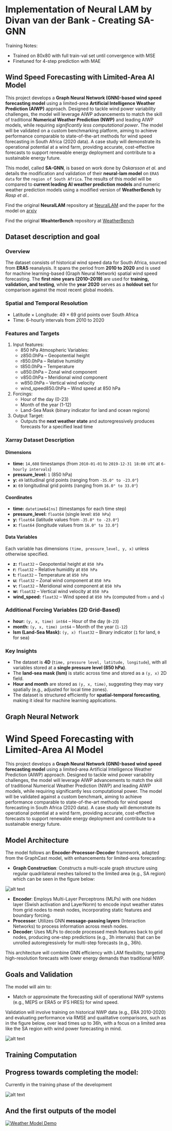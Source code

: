 # Implementation of Neural LAM by Divan van der Bank - Creating SA-GNN

Training Notes:

- Trained on 80x80 with full train-val set until convergence with MSE
- Finetuned for 4-step prediction with MAE

## Wind Speed Forecasting with Limited-Area AI Model

This project develops a **Graph Neural Network (GNN)-based wind speed forecasting model** using a limited-area **Artificial Intelligence Weather Prediction (AIWP)** approach. Designed to tackle wind power variability challenges, the model will leverage AIWP advancements to match the skill of traditional **Numerical Weather Prediction (NWP)** and leading AIWP models, while requiring *significantly less computational power*. The model will be validated on a custom benchmarking platform, aiming to achieve performance comparable to state-of-the-art methods for wind speed forecasting in South Africa (2020 data). A case study will demonstrate its operational potential at a wind farm, providing accurate, cost-effective forecasts to support renewable energy deployment and contribute to a sustainable energy future.

This model, called **SA-GNN**, is based on work done by *Oskarsson et al.* and details the modification and validation of their **neural-lam model** on `ERA5 data` for the `region of South Africa`. The results of this model will be compared to **current leading AI weather prediction models** and numeric weather prediction models using a modified version of **WeatherBench** by *Rasp et al.*.

Find the original **NeuralLAM** repository at [NeuralLAM](https://github.com/mllam/neural-lam/tree/main) and the paper for the model on [arxiv](https://arxiv.org/abs/2309.17370)

Find the original **WeahterBench** repository at [WeatherBench](https://github.com/google-research/weatherbench2)

## Dataset description and goal

### Overview
The dataset consists of historical wind speed data for South Africa, sourced from **ERA5** reanalysis. It spans the period from **2010 to 2020** and is used for machine learning-based (Graph Neural Network) spatial wind speed forecasting. The **first nine years (2010–2019)** are used for **training, validation, and testing**, while the **year 2020** serves as a **holdout set** for comparison against the most recent global models.

### Spatial and Temporal Resolution
- Latitude × Longitude: 49 × 69 grid points over South Africa
- Time: 6-hourly intervals from 2010 to 2020

### Features and Targets
1. Input features:
    - 850 hPa Atmospheric Variables:
    - z850.0hPa – Geopotential height
    - r850.0hPa – Relative humidity
    - t850.0hPa – Temperature
    - u850.0hPa – Zonal wind component
    - v850.0hPa – Meridional wind component
    - w850.0hPa – Vertical wind velocity
    - wind_speed850.0hPa – Wind speed at 850 hPa
2. Forcings:
    - Hour of the day (0-23)
    - Month of the year (1-12)
    - Land-Sea Mask (binary indicator for land and ocean regions)
3. Output Target:
    - Outputs the **next weather state** and autoregressively produces forecasts for a specified lead time

### **Xarray Dataset Description**  

#### **Dimensions**  
- **time:** `14,608` timestamps (from `2010-01-01` to `2019-12-31 18:00 UTC` at `6-hourly intervals`)  
- **pressure_level:** `1` (850 hPa)  
- **y:** `49` latitudinal grid points (ranging from `-35.0° to -23.0°`)  
- **x:** `69` longitudinal grid points (ranging from `16.0° to 33.0°`)  

#### **Coordinates**  
- **time:** `datetime64[ns]` (timestamps for each time step)  
- **pressure_level:** `float64` (single level: `850 hPa`)  
- **y:** `float64` (latitude values from `-35.0° to -23.0°`)  
- **x:** `float64` (longitude values from `16.0° to 33.0°`)  

#### **Data Variables**  
Each variable has dimensions `(time, pressure_level, y, x)` unless otherwise specified.  

- **z:** `float32` – Geopotential height at `850 hPa`  
- **r:** `float32` – Relative humidity at `850 hPa`  
- **t:** `float32` – Temperature at `850 hPa`  
- **u:** `float32` – Zonal wind component at `850 hPa`  
- **v:** `float32` – Meridional wind component at `850 hPa`  
- **w:** `float32` – Vertical wind velocity at `850 hPa`  
- **wind_speed:** `float32` – Wind speed at `850 hPa` (computed from `u` and `v`)  

### **Additional Forcing Variables (2D Grid-Based)**
- **hour:** `(y, x, time) int64` – Hour of the day (`0-23`)  
- **month:** `(y, x, time) int64` – Month of the year (`1-12`)  
- **lsm (Land-Sea Mask):** `(y, x) float32` – Binary indicator (`1` for land, `0` for sea)  

### **Key Insights**
- The dataset is **4D** (`time, pressure level, latitude, longitude`), with all variables stored at a **single pressure level (850 hPa)**.  
- The **land-sea mask (lsm)** is static across time and stored as a `(y, x)` 2D field.  
- **Hour and month** are stored as `(y, x, time)`, suggesting they may vary spatially (e.g., adjusted for local time zones).  
- The dataset is structured efficiently for **spatial-temporal forecasting**, making it ideal for machine learning applications.  

## Graph Neural Network

# Wind Speed Forecasting with Limited-Area AI Model

This project develops a **Graph Neural Network (GNN)-based wind speed forecasting model** using a limited-area Artificial Intelligence Weather Prediction (AIWP) approach. Designed to tackle wind power variability challenges, the model will leverage AIWP advancements to match the skill of traditional Numerical Weather Prediction (NWP) and leading AIWP models, while requiring significantly less computational power. The model will be validated against a custom benchmark, aiming to achieve performance comparable to state-of-the-art methods for wind speed forecasting in South Africa (2020 data). A case study will demonstrate its operational potential at a wind farm, providing accurate, cost-effective forecasts to support renewable energy deployment and contribute to a sustainable energy future.

## Model Architecture

The model follows an **Encoder-Processor-Decoder** framework, adapted from the GraphCast model, with enhancements for limited-area forecasting:

- **Graph Construction**: Constructs a multi-scale graph structure using regular quadrilateral meshes tailored to the limited area (e.g., SA region) which can be seen in the figure below:

![alt text](images/multiscale_graph.png)

- **Encoder**: Employs Multi-Layer Perceptrons (MLPs) with one hidden layer (Swish activation and LayerNorm) to encode input weather states from grid nodes to mesh nodes, incorporating static features and boundary forcing.
- **Processor**: Utilizes GNN **message-passing layers** (Interaction Networks) to process information across mesh nodes. 
- **Decoder**: Uses MLPs to decode processed mesh features back to grid nodes, producing one-step predictions (e.g., 3h intervals) that can be unrolled autoregressively for multi-step forecasts (e.g., 36h).

This architecture will combine GNN efficiency with LAM flexibility, targeting high-resolution forecasts with lower energy demands than traditional NWP.

## Goals and Validation

The model will aim to:
- Match or approximate the forecasting skill of operational NWP systems (e.g., MEPS or ERA5 or IFS HRES) for wind speed.

Validation will involve training on historical NWP data (e.g., ERA 2010-2020) and evaluating performance via RMSE and qualitative comparisons, such as in the figure below, over lead times up to 36h, with a focus on a limited area like the SA region with wind power forecasting in mind.

![alt text](images/metric_graphs.png)

## Training Computation

## Progress towards completing the model:

Currently in the training phase of the development

![alt text](images/progress.png)


## And the first outputs of the model

[![Weather Model Demo](images/output_1.png)](images/forecast_1.mp4)
